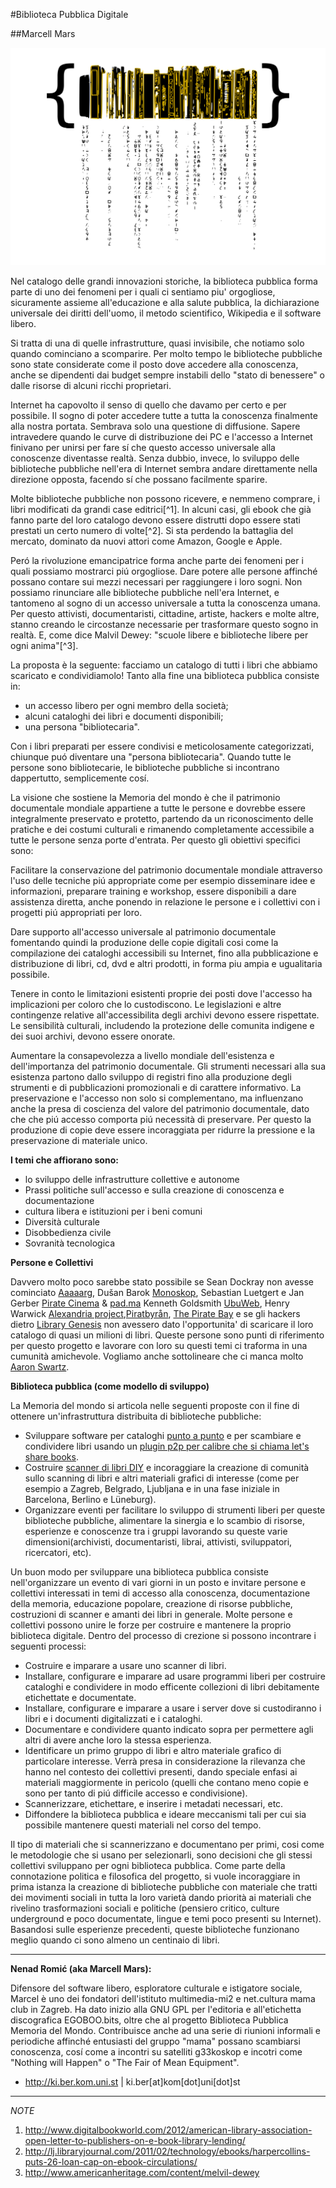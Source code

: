 #Biblioteca Pubblica Digitale

##Marcell Mars 

![](../../es/content/media/digital-public-libraries.png)

Nel catalogo delle grandi innovazioni storiche, la biblioteca pubblica forma parte di uno dei fenomeni per i quali ci sentiamo piu' orgogliose, sicuramente assieme all'educazione e alla salute pubblica, la dichiarazione universale dei diritti dell'uomo, il metodo scientifico, Wikipedia e il software libero.

Si tratta di una di quelle infrastrutture, quasi invisibile, che notiamo solo quando cominciano a scomparire.
Per molto tempo le biblioteche pubbliche sono state considerate come il posto dove accedere alla conoscenza, anche se dipendenti dai budget sempre instabili dello "stato di benessere" o dalle risorse di alcuni ricchi proprietari.

Internet ha capovolto il senso di quello che davamo per certo e per possibile. Il sogno di poter accedere tutte a tutta la conoscenza finalmente alla nostra portata. Sembrava solo una questione di diffusione. Sapere intravedere quando le curve di distribuzione dei PC e l'accesso a Internet finivano per unirsi per fare sí che questo accesso universale alla conoscenze diventasse realtà. Senza dubbio, invece, lo sviluppo delle biblioteche pubbliche nell'era di Internet sembra andare direttamente nella direzione opposta, facendo sí che possano facilmente sparire.

Molte biblioteche pubbliche non possono ricevere, e nemmeno comprare, i libri modificati da grandi case editrici[^1].
In alcuni casi, gli ebook che già fanno parte del loro catalogo devono essere distrutti dopo essere stati prestati un certo numero di volte[^2]. 
Si sta perdendo la battaglia del mercato, dominato da nuovi attori come Amazon, Google e Apple.

Peró la rivoluzione emancipatrice forma anche parte dei fenomeni per i quali possiamo mostrarci piú orgogliose.
Dare potere alle persone affinché possano contare sui mezzi necessari per raggiungere i loro sogni.
Non possiamo rinunciare alle biblioteche pubbliche nell'era Internet, e tantomeno al sogno di un accesso universale a tutta la conoscenza umana. Per questo attivisti, documentaristi, cittadine, artiste, hackers e molte altre, stanno creando le circostanze necessarie per trasformare questo sogno in realtà. E, come dice Malvil Dewey: "scuole libere e biblioteche libere per ogni anima"[^3].

La proposta è la seguente: facciamo un catalogo di tutti i libri che abbiamo scaricato e condividiamolo!
Tanto alla fine una biblioteca pubblica consiste in:
 * un accesso libero per ogni membro della società;
 * alcuni cataloghi dei libri e documenti disponibili;
 * una persona "bibliotecaria".

Con i libri preparati per essere condivisi e meticolosamente categorizzati, chiunque puó diventare una "persona bibliotecaria".
Quando tutte le persone sono bibliotecarie, le biblioteche pubbliche si incontrano dappertutto, semplicemente cosí.


La visione che sostiene la Memoria del mondo è che il patrimonio documentale mondiale appartiene a tutte le persone e dovrebbe essere integralmente preservato e protetto, partendo da un riconoscimento delle pratiche e dei costumi culturali e rimanendo completamente accessibile a tutte le persone senza porte d'entrata. Per questo gli obiettivi specifici sono:

Facilitare la conservazione del patrimonio documentale mondiale attraverso l'uso delle tecniche piú appropriate come per esempio disseminare idee e informazioni, preparare training e workshop, essere disponibili a dare assistenza diretta, anche ponendo in relazione le persone e i collettivi con i progetti piú appropriati per loro.

Dare supporto all'accesso universale al patrimonio documentale fomentando quindi la produzione delle copie digitali cosi come la compilazione dei cataloghi accessibili su Internet, fino alla pubblicazione e distribuzione di libri, cd, dvd e altri prodotti, in forma piu ampia e ugualitaria possibile.

Tenere in conto le limitazioni esistenti proprie dei posti dove l'accesso ha implicazioni per coloro che lo custodiscono.
Le legislazioni e altre contingenze relative all'accessibilita degli archivi devono essere rispettate. Le sensibilità culturali, includendo la protezione delle comunita indigene e dei suoi archivi, devono essere onorate.

Aumentare la consapevolezza a livello mondiale dell'esistenza e dell'importanza del patrimonio documentale.
Gli strumenti necessari alla sua esistenza partono dallo sviluppo di registri fino alla produzione degli strumenti e di pubblicazioni promozionali e di carattere informativo. La preservazione e l'accesso non solo si complementano, ma influenzano anche la presa di coscienza del valore del patrimonio documentale, dato che che piú accesso comporta piú necessità di preservare.
Per questo la produzione di copie deve essere incoraggiata per ridurre la pressione e la preservazione di materiale unico.


**I temi che affiorano sono:**

 * lo sviluppo delle infrastrutture collettive e autonome
  * Prassi politiche sull'accesso e sulla creazione di conoscenza e documentazione
  * cultura libera e istituzioni per i beni comuni
  * Diversità culturale
  * Disobbedienza civile
  * Sovranità tecnologica

**Persone e Collettivi**

Davvero molto poco sarebbe stato possibile se Sean Dockray non avesse cominciato [Aaaaarg](http://aaaaarg.org/), Dušan Barok [Monoskop](http://monoskop.org/), Sebastian Luetgert e Jan Gerber [Pirate Cinema](http://www.piratecinema.org/?page=faq) & [pad.ma](http://pad.ma) Kenneth Goldsmith [UbuWeb](http://ubu.com), Henry Warwick [Alexandria project](http://www.kether.com/bio),[Piratbyrån](http://en.wikipedia.org/wiki/Piratbyr%C3%A5n), [The Pirate Bay](http://thepiratebay.org) e se gli hackers dietro [Library Genesis](http://libgen.org) non avessero dato l'opportunita' di scaricare il loro catalogo di quasi un milioni di libri. Queste persone sono punti di riferimento per questo progetto e lavorare con loro su questi temi ci traforma in una cumunità amichevole. Vogliamo anche sottolineare che ci manca molto [Aaron Swartz](http://en.wikipedia.org/wiki/Aaron_Swartz).

**Biblioteca pubblica (come modello di sviluppo)**

La Memoria del mondo si articola nelle seguenti proposte con il fine di ottenere un'infrastruttura distribuita di biblioteche pubbliche:

  * Sviluppare software per cataloghi [punto a punto](http://www.memoryoftheworld.org/es/blog/2012/11/26/catalogo-de-punto-a-punto) e per scambiare e condividere libri usando un [plugin p2p per calibre che si chiama let's share books](https://www.memoryoftheworld.org/blog/2014/10/28/calibre-lets-share-books).
  * Costruire [scanner di libri DIY](http://www.memoryoftheworld.org/es/blog/2012/10/28/our-beloved-bookscanner) e incoraggiare la creazione di comunità sullo scanning di libri e altri materiali grafici di interesse (come per esempio a Zagreb, Belgrado, Ljubljana e in una fase iniziale in Barcelona, Berlino e Lüneburg).
  * Organizzare eventi per facilitare lo sviluppo di strumenti liberi per queste biblioteche pubbliche, alimentare la sinergia e lo scambio di risorse, esperienze e conoscenze tra i gruppi lavorando su queste varie dimensioni(archivisti, documentaristi, librai, attivisti, sviluppatori, ricercatori, etc).

Un buon modo per sviluppare una biblioteca pubblica consiste nell'organizzare un evento di vari giorni in un posto e invitare persone e collettivi interessati in temi di accesso alla conoscenza, documentazione della memoria, educazione popolare, creazione di risorse pubbliche, costruzioni di scanner e amanti dei libri in generale. Molte persone e collettivi possono unire le forze per costruire e mantenere la proprio biblioteca digitale. Dentro del processo di crezione si possono incontrare i seguenti processi:

  * Costruire e imparare a usare uno scanner di libri.
  * Installare, configurare e imparare ad usare programmi liberi per costruire cataloghi e condividere in modo efficente collezioni di libri debitamente etichettate e documentate.
  * Installare, configurare e imparare a usare i server dove si custodiranno i libri e i documenti digitalizzati e i cataloghi.
  * Documentare e condividere quanto indicato sopra per permettere agli altri di avere anche loro la stessa esperienza.
  * Identificare un primo gruppo di libri e altro materiale grafico di particolare interesse. Verrà presa in considerazione la rilevanza che hanno nel contesto dei collettivi presenti, dando speciale enfasi ai materiali maggiormente in pericolo (quelli che contano meno copie e sono per tanto di piú difficile accesso e condivisione).
  * Scannerizzare, etichettare, e inserire i metadati necessari, etc.
  * Diffondere la biblioteca pubblica e ideare meccanismi tali per cui sia possibile mantenere questi materiali nel corso del tempo.


Il tipo di materiali che si scannerizzano e documentano per primi, cosi come le metodologie che si usano per selezionarli, sono decisioni che gli stessi collettivi sviluppano per ogni biblioteca pubblica. Come parte della connotazione politica e filosofica del progetto, si vuole incoraggiare in prima istanza la creazione di biblioteche pubbliche con materiale che tratti dei movimenti sociali in tutta la loro varietà dando priorità ai materiali che rivelino trasformazioni sociali e politiche (pensiero critico, culture underground e poco documentate, lingue e temi poco presenti su Internet).
Basandosi sulle esperienze precedenti, queste biblioteche funzionano meglio quando ci sono almeno un centinaio di libri.


-----
**Nenad Romić (aka Marcell Mars):**

Difensore del software libero, esploratore culturale e istigatore sociale, Marcel è uno dei fondatori dell'istituto multimedia-mi2 e net.cultura mama club in Zagreb. Ha dato inizio alla GNU GPL per l'editoria e all'etichetta discografica EGOBOO.bits, oltre che al progetto Biblioteca Pubblica Memoria del Mondo. Contribuisce anche ad una serie di riunioni informali e periodiche affinché entusiasti del gruppo "mama" possano scambiarsi conoscenza, cosí come a incontri su satelliti g33koskop e incotri come "Nothing will Happen" o "The Fair of Mean Equipment".

 - http://ki.ber.kom.uni.st
 | ki.ber[at]kom[dot]uni[dot]st


------

*NOTE*
1. http://www.digitalbookworld.com/2012/american-library-association-open-letter-to-publishers-on-e-book-library-lending/
2. http://lj.libraryjournal.com/2011/02/technology/ebooks/harpercollins-puts-26-loan-cap-on-ebook-circulations/
3. http://www.americanheritage.com/content/melvil-dewey

